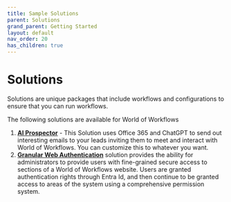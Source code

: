 ```yaml
---
title: Sample Solutions
parent: Solutions
grand_parent: Getting Started
layout: default
nav_order: 20
has_children: true
---
```


# Solutions

Solutions are unique packages that include workflows and configurations to ensure that you can run workflows.

The following solutions are available for World of Workflows

1. **[AI Prospector](AIProspector/README.html)** - This Solution uses Office 365 and ChatGPT to send out interesting emails to your leads inviting them to meet and interact with World of Workflows. You can customize this to whatever you want.
2. [**Granular Web Authentication**](../22_samples/GranualWebAuthentication.html) solution provides the ability for administrators to provide users with fine-grained secure access to sections of a World of Workflows website.  Users are granted authentication rights through Entra Id, and then continue to be granted access to areas of the system using a comprehensive permission system.